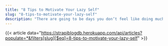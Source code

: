 ```yaml
---
title: "8 Tips to Motivate Your Lazy Self"
slug: "8-tips-to-motivate-your-lazy-self"
description: "There are going to be days you don’t feel like doing much of anything. The occasional lazy day is fine, but when they become a regular occurrence, within you, something needs to change."
---
```


{{< article data="https://strapiblogdb.herokuapp.com/api/articles?populate=*&filters[slug][$eq]=8-tips-to-motivate-your-lazy-self" >}}
